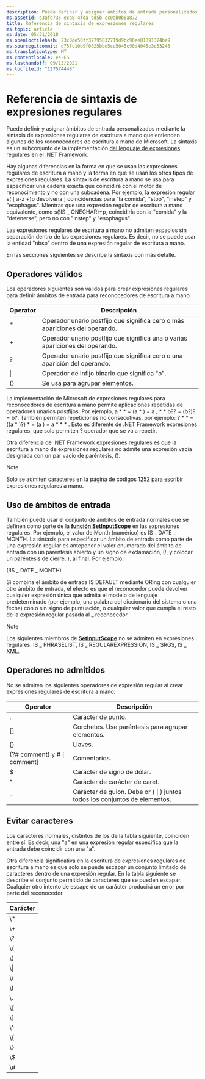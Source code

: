 ```yaml
---
description: Puede definir y asignar ámbitos de entrada personalizados mediante la sintaxis de expresiones regulares de escritura a mano que entienden algunos de los reconocedores de escritura a mano de Microsoft.
ms.assetid: e3afe735-eca8-4fda-bd5b-cc0ab0b6a872
title: Referencia de sintaxis de expresiones regulares
ms.topic: article
ms.date: 05/31/2018
ms.openlocfilehash: 23c0de50ff37795032719d9bc90ee81891324ba9
ms.sourcegitcommit: d75fc10b9f0825bbe5ce5045c90d4045e3c53243
ms.translationtype: MT
ms.contentlocale: es-ES
ms.lasthandoff: 09/13/2021
ms.locfileid: "127574448"
---
```

# <a name="regular-expression-syntax-reference"></a>Referencia de sintaxis de expresiones regulares

Puede definir y asignar ámbitos de entrada personalizados mediante la sintaxis de expresiones regulares de escritura a mano que entienden algunos de los reconocedores de escritura a mano de Microsoft. La sintaxis es un subconjunto de la implementación [del lenguaje de expresiones](/documentation/?url=%2flibrary%2fcpgenref%2fhtml%2fcpconRegularExpressionsLanguageElements.asp%3fframe%3dtrue) regulares en el .NET Framework.

Hay algunas diferencias en la forma en que se usan las expresiones regulares de escritura a mano y la forma en que se usan los otros tipos de expresiones regulares. La sintaxis de escritura a mano se usa para especificar una cadena exacta que coincidirá con el motor de reconocimiento y no con una subcadena. Por ejemplo, la expresión regular s( \[ a-z +)p devolvería \] coincidencias para "la comida", "stop", "instep" y "esophagus". Mientras que una expresión regular de escritura a mano equivalente, como s(!IS \_ ONECHAR)+p, coincidiría con la "comida" y la "detenerse", pero no con "instep" y "esophagus".

Las expresiones regulares de escritura a mano no admiten espacios sin separación dentro de las expresiones regulares. Es decir, no se puede usar la entidad "nbsp" dentro de una expresión regular de escritura a mano.

En las secciones siguientes se describe la sintaxis con más detalle.

## <a name="valid-operators"></a>Operadores válidos

Los operadores siguientes son válidos para crear expresiones regulares para definir ámbitos de entrada para reconocedores de escritura a mano.



| Operator      | Descripción                                                                           |
|---------------|---------------------------------------------------------------------------------------|
| \*<br/> | Operador unario postfijo que significa cero o más apariciones del operando.<br/> |
| +<br/>  | Operador unario postfijo que significa una o varias apariciones del operando.<br/>  |
| ?<br/>  | Operador unario postfijo que significa cero o una aparición del operando.<br/>   |
| \|<br/> | Operador de infijo binario que significa "o".<br/>                                        |
| ()<br/> | Se usa para agrupar elementos.<br/>                                                       |



 

La implementación de Microsoft de expresiones regulares para reconocedores de escritura a mano permite aplicaciones repetidas de operadores unarios postfijos. Por ejemplo, a \* \* = (a \* ) = a , \* \* b?? = (b?)? = b?. También permiten repeticiones no consecutivas, por ejemplo: ? \* \* = ((a \* )?) \* = (a ) = a \* \* \* . Esto es diferente de .NET Framework expresiones regulares, que solo permiten ? operador que se va a repetir.

Otra diferencia de .NET Framework expresiones regulares es que la escritura a mano de expresiones regulares no admite una expresión vacía designada con un par vacío de paréntesis, ().

> [!Note]  
> Solo se admiten caracteres en la página de códigos 1252 para escribir expresiones regulares a mano.

 

## <a name="using-input-scopes"></a>Uso de ámbitos de entrada

También puede usar el conjunto de ámbitos de entrada normales que se definen como parte de la [**función SetInputScope**](/windows/win32/api/inputscope/nf-inputscope-setinputscope) en las expresiones regulares. Por ejemplo, el valor de Month (numérico) es IS \_ DATE \_ MONTH. La sintaxis para especificar un ámbito de entrada como parte de una expresión regular es anteponer el valor enumerado del ámbito de entrada con un paréntesis abierto y un signo de exclamación, (!, y colocar un paréntesis de cierre, ), al final. Por ejemplo:

(!IS \_ DATE \_ MONTH)

Si combina el ámbito de entrada IS DEFAULT mediante ORing con cualquier otro ámbito de entrada, el efecto es que el reconocedor puede devolver cualquier expresión única que admita el modelo de lenguaje predeterminado (por ejemplo, una palabra del diccionario del sistema o una fecha) con o sin signo de puntuación, o cualquier valor que cumpla el resto de la expresión regular pasada al \_ reconocedor.

> [!Note]  
> Los siguientes miembros de [**SetInputScope**](/windows/win32/api/inputscope/nf-inputscope-setinputscope) no se admiten en expresiones regulares: IS \_ PHRASELIST, IS \_ REGULAREXPRESSION, IS \_ SRGS, IS \_ XML.

 

## <a name="unsupported-operators"></a>Operadores no admitidos

No se admiten los siguientes operadores de expresión regular al crear expresiones regulares de escritura a mano.



| Operator                                     | Descripción                                                         |
|----------------------------------------------|---------------------------------------------------------------------|
| .<br/>                                 | Carácter de punto.<br/>                                        |
| \[\]<br/>                              | Corchetes. Use paréntesis para agrupar elementos.<br/>     |
| {}<br/>                                | Llaves.<br/>                                          |
| (?\# comment) y \# \[ comment\]<br/> | Comentarios.<br/>                                                |
| $<br/>                                 | Carácter de signo de dólar.<br/>                                   |
| ^<br/>                                 | Carácter de carácter de caret.<br/>                                         |
| -<br/>                                 | Carácter de guion. Debe or ( \| ) juntos todos los conjuntos de elementos.<br/> |



 

## <a name="escaping-characters"></a>Evitar caracteres

Los caracteres normales, distintos de los de la tabla siguiente, coinciden entre sí. Es decir, una "a" en una expresión regular especifica que la entrada debe coincidir con una "a".

Otra diferencia significativa en la escritura de expresiones regulares de escritura a mano es que solo se puede escapar un conjunto limitado de caracteres dentro de una expresión regular. En la tabla siguiente se describe el conjunto permitido de caracteres que se pueden escapar. Cualquier otro intento de escape de un carácter producirá un error por parte del reconocedor.



| Carácter       |
|-----------------|
| \\\*<br/> |
| \\+<br/>  |
| \\?<br/>  |
| \\(<br/>  |
| \\)<br/>  |
| \\\|<br/> |
| \\\\<br/> |
| \\!<br/>  |
| \\.<br/>  |
| \\\[<br/> |
| \\\]<br/> |
| \\^<br/>  |
| \\{<br/>  |
| \\}<br/>  |
| \\$<br/>  |
| \\\#<br/> |



 

 

 